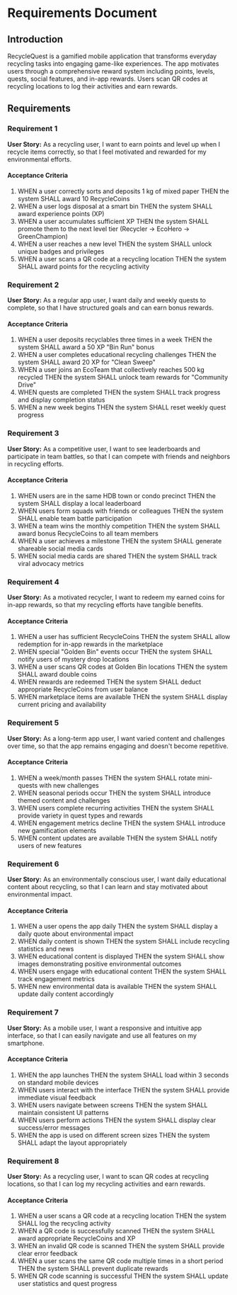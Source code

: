 # Requirements Document

## Introduction

RecycleQuest is a gamified mobile application that transforms everyday recycling tasks into engaging game-like experiences. The app motivates users through a comprehensive reward system including points, levels, quests, social features, and in-app rewards. Users scan QR codes at recycling locations to log their activities and earn rewards.

## Requirements

### Requirement 1

**User Story:** As a recycling user, I want to earn points and level up when I recycle items correctly, so that I feel motivated and rewarded for my environmental efforts.

#### Acceptance Criteria

1. WHEN a user correctly sorts and deposits 1 kg of mixed paper THEN the system SHALL award 10 RecycleCoins
2. WHEN a user logs disposal at a smart bin THEN the system SHALL award experience points (XP)
3. WHEN a user accumulates sufficient XP THEN the system SHALL promote them to the next level tier (Recycler → EcoHero → GreenChampion)
4. WHEN a user reaches a new level THEN the system SHALL unlock unique badges and privileges
5. WHEN a user scans a QR code at a recycling location THEN the system SHALL award points for the recycling activity

### Requirement 2

**User Story:** As a regular app user, I want daily and weekly quests to complete, so that I have structured goals and can earn bonus rewards.

#### Acceptance Criteria

1. WHEN a user deposits recyclables three times in a week THEN the system SHALL award a 50 XP "Bin Run" bonus
2. WHEN a user completes educational recycling challenges THEN the system SHALL award 20 XP for "Clean Sweep"
3. WHEN a user joins an EcoTeam that collectively reaches 500 kg recycled THEN the system SHALL unlock team rewards for "Community Drive"
4. WHEN quests are completed THEN the system SHALL track progress and display completion status
5. WHEN a new week begins THEN the system SHALL reset weekly quest progress

### Requirement 3

**User Story:** As a competitive user, I want to see leaderboards and participate in team battles, so that I can compete with friends and neighbors in recycling efforts.

#### Acceptance Criteria

1. WHEN users are in the same HDB town or condo precinct THEN the system SHALL display a local leaderboard
2. WHEN users form squads with friends or colleagues THEN the system SHALL enable team battle participation
3. WHEN a team wins the monthly competition THEN the system SHALL award bonus RecycleCoins to all team members
4. WHEN a user achieves a milestone THEN the system SHALL generate shareable social media cards
5. WHEN social media cards are shared THEN the system SHALL track viral advocacy metrics

### Requirement 4

**User Story:** As a motivated recycler, I want to redeem my earned coins for in-app rewards, so that my recycling efforts have tangible benefits.

#### Acceptance Criteria

1. WHEN a user has sufficient RecycleCoins THEN the system SHALL allow redemption for in-app rewards in the marketplace
2. WHEN special "Golden Bin" events occur THEN the system SHALL notify users of mystery drop locations
3. WHEN a user scans QR codes at Golden Bin locations THEN the system SHALL award double coins
4. WHEN rewards are redeemed THEN the system SHALL deduct appropriate RecycleCoins from user balance
5. WHEN marketplace items are available THEN the system SHALL display current pricing and availability

### Requirement 5

**User Story:** As a long-term app user, I want varied content and challenges over time, so that the app remains engaging and doesn't become repetitive.

#### Acceptance Criteria

1. WHEN a week/month passes THEN the system SHALL rotate mini-quests with new challenges
2. WHEN seasonal periods occur THEN the system SHALL introduce themed content and challenges
3. WHEN users complete recurring activities THEN the system SHALL provide variety in quest types and rewards
4. WHEN engagement metrics decline THEN the system SHALL introduce new gamification elements
5. WHEN content updates are available THEN the system SHALL notify users of new features

### Requirement 6

**User Story:** As an environmentally conscious user, I want daily educational content about recycling, so that I can learn and stay motivated about environmental impact.

#### Acceptance Criteria

1. WHEN a user opens the app daily THEN the system SHALL display a daily quote about environmental impact
2. WHEN daily content is shown THEN the system SHALL include recycling statistics and news
3. WHEN educational content is displayed THEN the system SHALL show images demonstrating positive environmental outcomes
4. WHEN users engage with educational content THEN the system SHALL track engagement metrics
5. WHEN new environmental data is available THEN the system SHALL update daily content accordingly

### Requirement 7

**User Story:** As a mobile user, I want a responsive and intuitive app interface, so that I can easily navigate and use all features on my smartphone.

#### Acceptance Criteria

1. WHEN the app launches THEN the system SHALL load within 3 seconds on standard mobile devices
2. WHEN users interact with the interface THEN the system SHALL provide immediate visual feedback
3. WHEN users navigate between screens THEN the system SHALL maintain consistent UI patterns
4. WHEN users perform actions THEN the system SHALL display clear success/error messages
5. WHEN the app is used on different screen sizes THEN the system SHALL adapt the layout appropriately

### Requirement 8

**User Story:** As a recycling user, I want to scan QR codes at recycling locations, so that I can log my recycling activities and earn rewards.

#### Acceptance Criteria

1. WHEN a user scans a QR code at a recycling location THEN the system SHALL log the recycling activity
2. WHEN a QR code is successfully scanned THEN the system SHALL award appropriate RecycleCoins and XP
3. WHEN an invalid QR code is scanned THEN the system SHALL provide clear error feedback
4. WHEN a user scans the same QR code multiple times in a short period THEN the system SHALL prevent duplicate rewards
5. WHEN QR code scanning is successful THEN the system SHALL update user statistics and quest progress
